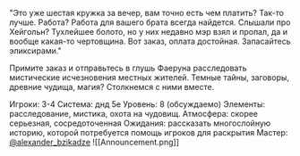 "Это уже шестая кружка за вечер, вам точно есть чем платить? Так-то лучше. Работа? Работа для вашего брата всегда найдется. Слышали про Хейгольн? Тухлейшее болото, но у них недавно мэр взял и пропал, да и вообще какая-то чертовщина. Вот заказ, оплата достойная. Запасайтесь эликсирами."

Примите заказ и отправьтесь в глушь Фаеруна расследовать мистические исчезновения местных жителей. Темные тайны, заговоры, древние чудища, магия? Столкнемся с ними вместе.

Игроки: 3-4 
Система: днд 5е 
Уровень: 8 (обсуждаемо) 
Элементы: расследование, мистика, охота на чудовищ. 
Атмосфера: скорее серьезная, сосредоточенная 
Ожидания: рассказать многослойную историю, которой потребуется помощь игроков для раскрытия 
Мастер: [@alexander_bzikadze](https://t.me/alexander_bzikadze)
![[Announcement.png]]